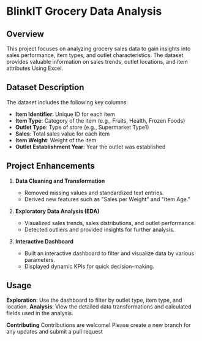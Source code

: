 # BlinkIT Grocery Data Analysis

## Overview
This project focuses on analyzing grocery sales data to gain insights into sales performance, item types, and outlet characteristics. The dataset provides valuable information on sales trends, outlet locations, and item attributes Using Excel.

## Dataset Description
The dataset includes the following key columns:
- **Item Identifier**: Unique ID for each item
- **Item Type**: Category of the item (e.g., Fruits, Health, Frozen Foods)
- **Outlet Type**: Type of store (e.g., Supermarket Type1)
- **Sales**: Total sales value for each item
- **Item Weight**: Weight of the item
- **Outlet Establishment Year**: Year the outlet was established

## Project Enhancements
1. **Data Cleaning and Transformation**
   - Removed missing values and standardized text entries.
   - Derived new features such as "Sales per Weight" and "Item Age."

2. **Exploratory Data Analysis (EDA)**
   - Visualized sales trends, sales distributions, and outlet performance.
   - Detected outliers and provided insights for further analysis.

3. **Interactive Dashboard**
   - Built an interactive dashboard to filter and visualize data by various parameters.
   - Displayed dynamic KPIs for quick decision-making.
## Usage
  **Exploration**: Use the dashboard to filter by outlet type, item type, and location.
  **Analysis**: View the detailed data transformations and calculated fields used in the analysis.
  
  **Contributing**
     Contributions are welcome! Please create a new branch for any updates and submit a pull request


